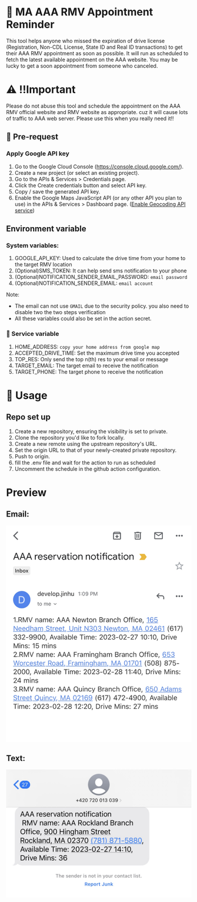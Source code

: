 # 🚗 MA AAA RMV Appointment Reminder
This tool helps anyone who missed the expiration of drive license (Registration, Non-CDL License, State ID and Real ID transactions) to get their AAA RMV appointment as soon as possible. It will run as scheduled to fetch the latest available appointment on the AAA website. You may be lucky to get a soon appointment from someone who canceled.

# ⚠️ !!Important
Please do not abuse this tool and schedule the appointment on the AAA RMV official website and RMV website as appropriate. cuz it will cause lots of traffic to AAA web server. 
Please use this when you really need it!!

## 🧰 Pre-request
### Apply Google API key
1. Go to the Google Cloud Console (https://console.cloud.google.com/).
2. Create a new project (or select an existing project).
3. Go to the APIs & Services > Credentials page.
4. Click the Create credentials button and select API key.
5. Copy / save the generated API key.
6. Enable the Google Maps JavaScript API (or any other API you plan to use) in the APIs & Services > Dashboard page. ([Enable Geocoding API service](https://console.cloud.google.com/marketplace/product/google/geocoding-backend.googleapis.com?q=search&referrer=search&project=flash-crawler-375801))

## Environment variable
### System variables:
1. GOOGLE_API_KEY: Used to calculate the drive time from your home to the target RMV location
2. (Optional)SMS_TOKEN: It can help send sms notification to your phone
3. (Optional)NOTIFICATION_SENDER_EMAIL_PASSWORD: `email password`
4. (Optional)NOTIFICATION_SENDER_EMAIL: `email account`

Note: 
- The email can not use `GMAIL` due to the security policy. you also need to disable two the two steps verification
- All these variables could also be set in the action secret.

### 🚚 Service variable
1. HOME_ADDRESS: `copy your home address from google map` 
2. ACCEPTED_DRIVE_TIME: Set the maximum drive time you accepted
3. TOP_RES: Only send the top n(th) res to your email or message
4. TARGET_EMAIL: The target email to receive the notification
5. TARGET_PHONE: The target phone to receive the notification

# 📝 Usage
## Repo set up
1. Create a new repository, ensuring the visibility is set to private.
2. Clone the repository you'd like to fork locally.
3. Create a new remote using the upstream repository's URL.
4. Set the origin URL to that of your newly-created private repository.
5. Push to origin.
6. fill the .env file and wait for the action to run as scheduled
7. Uncomment the schedule in the github action configuration.


# Preview
## Email:
![email](/assets/email.jpg)

## Text:
![text](/assets/text.jpg)